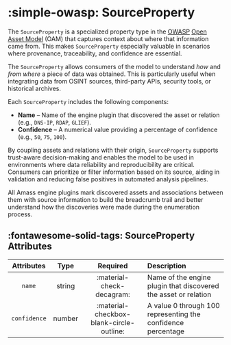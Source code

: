 # :simple-owasp: SourceProperty

The `SourceProperty` is a specialized property type in the [OWASP](https://owasp.org) [Open Asset Model](https://github.com/owasp-amass/open-asset-model) (OAM) that captures context about where that information came from. This makes `SourceProperty` especially valuable in scenarios where provenance, traceability, and confidence are essential.

The `SourceProperty` allows consumers of the model to understand *how* and *from where* a piece of data was obtained. This is particularly useful when integrating data from OSINT sources, third-party APIs, security tools, or historical archives.

Each `SourceProperty` includes the following components:

- **Name** – Name of the engine plugin that discovered the asset or relation (e.g., `DNS-IP`, `RDAP`, `GLIEF`).
- **Confidence** – A numerical value providing a percentage of confidence (e.g., `50`, `75`, `100`).

By coupling assets and relations with their origin, `SourceProperty` supports trust-aware decision-making and enables the model to be used in environments where data reliability and reproducibility are critical. Consumers can prioritize or filter information based on its source, aiding in validation and reducing false positives in automated analysis pipelines.

All Amass engine plugins mark discovered assets and associations between them with source information to build the breadcrumb trail and better understand how the discoveries were made during the enumeration process.

## :fontawesome-solid-tags: SourceProperty Attributes

| Attributes | Type | Required | Description |
| :--------: | :----: | :--------: | :----------- |
| `name` | string | :material-check-decagram: | Name of the engine plugin that discovered the asset or relation |
| `confidence` | number | :material-checkbox-blank-circle-outline: | A value 0 through 100 representing the confidence percentage |
